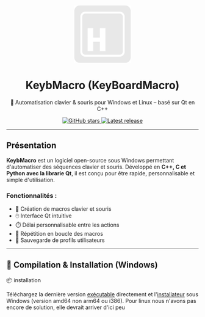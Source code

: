 <p align="center">
  <img src="assets/github/logo.png" alt="KeybMacro Logo" width="150"/>
</p>

<h1 align="center">KeybMacro (KeyBoardMacro)</h1>

<p align="center">
  🔧 Automatisation clavier & souris pour Windows et Linux – basé sur Qt en C++
</p>

<p align="center">
  <a href="https://github.com/vava62600/KeybMacro/stargazers">
    <img src="https://img.shields.io/github/stars/vava62600/KeybMacro?style=for-the-badge" alt="GitHub stars">
  </a>
  <a href="https://github.com/vava62600/KeybMacro/releases">
    <img src="https://img.shields.io/github/v/release/vava62600/KeybMacro?style=for-the-badge" alt="Latest release">
  </a>
</p>

---

## Présentation

**KeybMacro** est un logiciel open-source sous Windows permettant d'automatiser des séquences clavier et souris. Développé en **C++, C et Python avec la librarie Qt**, il est conçu pour être rapide, personnalisable et simple d'utilisation.

### Fonctionnalités :

- 🎯 Création de macros clavier et souris
- 🖱️ Interface Qt intuitive
- ⏱️ Délai personnalisable entre les actions
- 🔁 Répétition en boucle des macros
- 📁 Sauvegarde de profils utilisateurs

---

## 🔧 Compilation & Installation (Windows)

📦 installation

Téléchargez la dernière version <a href="https://github.com/vava62600/KeybMacro/releases/latest/download/KeybMacro.zip">exécutable</a> directement et l'<a href="https://github.com/Vava62600/KeybMacro/releases/latest/download/KeybMacro_amd64.exe">installateur</a> sous Windows (version amd64 non arm64 ou i386). Pour linux nous n'avons pas encore de solution, elle devrait arriver d'ici peu
